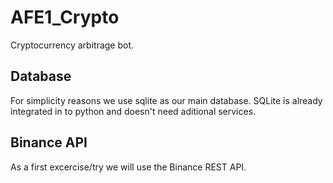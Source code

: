 # AFE1_Crypto

Cryptocurrency arbitrage bot.

## Database

For simplicity reasons we use sqlite as our main database. SQLite is already integrated in to python and doesn't need aditional services.

## Binance API

As a first excercise/try we will use the Binance REST API.
